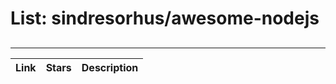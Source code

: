 # List: sindresorhus/awesome-nodejs 
 
## 
 
---
 
| Link  | Stars   | Description
| ------------- | ------------- | ------------- |
